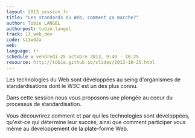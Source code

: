 ```yaml
---
layout: 2013_session_fr
title: "Les standards du Web, comment ça marche?"
author: Tobie LANGEL
authorpost: tobie-langel
track: 13_web_dev
code: s13wd2a
web:
language: fr
schedule : vendredi 25 octobre 2013, 9:40 - 10:25
resource: http://tobie.github.io/slides/2013-10-25.html
---
```


Les technologies du Web sont développées au seing d'organismes de standardisations dont le W3C est un des plus connu.

Dans cette session nous vous proposons une plongée au coeur du processus de standardisation.

Vous découvrirez comment et par qui les technologies sont développées, qu'est-ce qui détermine leur succès, ainsi que comment participer vous même au développement de la plate-forme Web.
